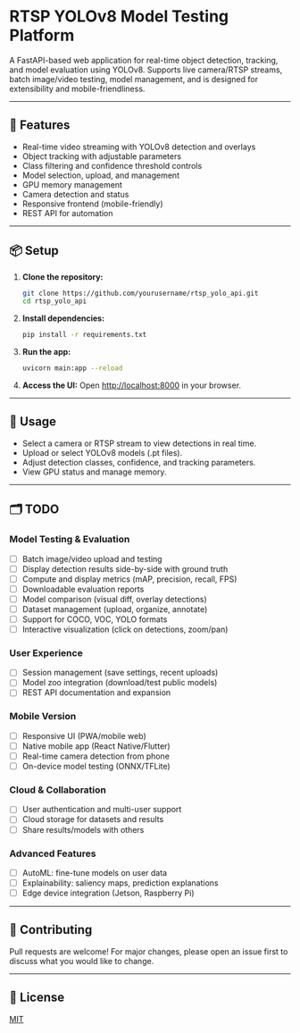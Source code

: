 # RTSP YOLOv8 Model Testing Platform

A FastAPI-based web application for real-time object detection, tracking, and model evaluation using YOLOv8. Supports live camera/RTSP streams, batch image/video testing, model management, and is designed for extensibility and mobile-friendliness.

---

## 🚀 Features
- Real-time video streaming with YOLOv8 detection and overlays
- Object tracking with adjustable parameters
- Class filtering and confidence threshold controls
- Model selection, upload, and management
- GPU memory management
- Camera detection and status
- Responsive frontend (mobile-friendly)
- REST API for automation

---

## 📦 Setup

1. **Clone the repository:**
   ```bash
   git clone https://github.com/yourusername/rtsp_yolo_api.git
   cd rtsp_yolo_api
   ```
2. **Install dependencies:**
   ```bash
   pip install -r requirements.txt
   ```
3. **Run the app:**
   ```bash
   uvicorn main:app --reload
   ```
4. **Access the UI:**
   Open [http://localhost:8000](http://localhost:8000) in your browser.

---

## 📝 Usage
- Select a camera or RTSP stream to view detections in real time.
- Upload or select YOLOv8 models (.pt files).
- Adjust detection classes, confidence, and tracking parameters.
- View GPU status and manage memory.

---

## 🗂️ TODO

### Model Testing & Evaluation
- [ ] Batch image/video upload and testing
- [ ] Display detection results side-by-side with ground truth
- [ ] Compute and display metrics (mAP, precision, recall, FPS)
- [ ] Downloadable evaluation reports
- [ ] Model comparison (visual diff, overlay detections)
- [ ] Dataset management (upload, organize, annotate)
- [ ] Support for COCO, VOC, YOLO formats
- [ ] Interactive visualization (click on detections, zoom/pan)

### User Experience
- [ ] Session management (save settings, recent uploads)
- [ ] Model zoo integration (download/test public models)
- [ ] REST API documentation and expansion

### Mobile Version
- [ ] Responsive UI (PWA/mobile web)
- [ ] Native mobile app (React Native/Flutter)
- [ ] Real-time camera detection from phone
- [ ] On-device model testing (ONNX/TFLite)

### Cloud & Collaboration
- [ ] User authentication and multi-user support
- [ ] Cloud storage for datasets and results
- [ ] Share results/models with others

### Advanced Features
- [ ] AutoML: fine-tune models on user data
- [ ] Explainability: saliency maps, prediction explanations
- [ ] Edge device integration (Jetson, Raspberry Pi)

---

## 🤝 Contributing
Pull requests are welcome! For major changes, please open an issue first to discuss what you would like to change.

---

## 📄 License
[MIT](LICENSE) 